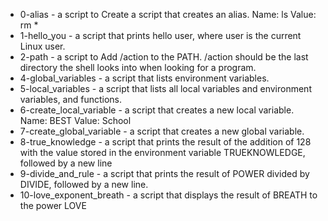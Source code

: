 - 0-alias - a script to Create a script that creates an alias. Name: ls Value: rm *
- 1-hello_you - a script that prints hello user, where user is the current Linux user.
- 2-path - a script to Add /action to the PATH. /action should be the last directory the shell looks into when looking for a program.
- 4-global_variables -  a script that lists environment variables.
- 5-local_variables - a script that lists all local variables and environment variables, and functions.
- 6-create_local_variable - a script that creates a new local variable. Name: BEST Value: School
- 7-create_global_variable - a script that creates a new global variable.
- 8-true_knowledge - a script that prints the result of the addition of 128 with the value stored in the environment variable TRUEKNOWLEDGE, followed by a new line
- 9-divide_and_rule - a script that prints the result of POWER divided by DIVIDE, followed by a new line.
- 10-love_exponent_breath -  a script that displays the result of BREATH to the power LOVE